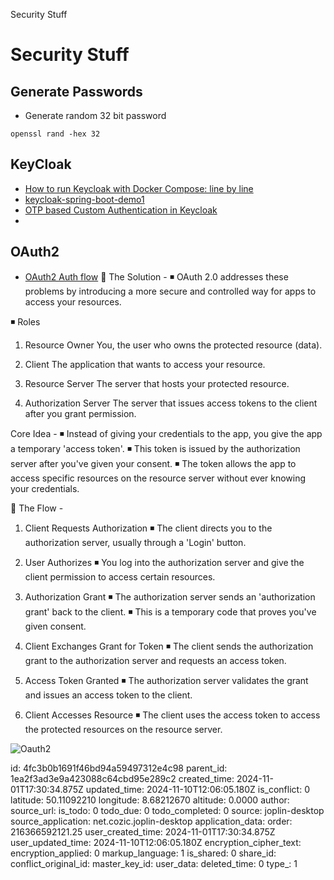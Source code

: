 Security Stuff

# Security Stuff

## Generate Passwords
* Generate random 32 bit password
```
openssl rand -hex 32
```
## KeyCloak
* [How to run Keycloak with Docker Compose: line by line](https://medium.com/@fingervinicius/easy-running-keycloak-with-docker-compose-b0d7a4ee2358)
* [keycloak-spring-boot-demo1](https://github.com/vinosubi/keycloak-spring-boot-demo1)
* [OTP based Custom Authentication in Keycloak](https://thyanmol.medium.com/otp-based-custom-authentication-in-keycloak-4eb06d403fdb)
* 
## OAuth2
* [OAuth2 Auth flow](https://www.linkedin.com/posts/curiouslearner_softwaredevelopment-activity-7257926830966329344-KKJf?utm_source=share&utm_medium=member_desktop)
  📌 The Solution -
◾ OAuth 2.0 addresses these problems by introducing a more secure and controlled way for apps to access your resources.

◾ Roles
1. Resource Owner
You, the user who owns the protected resource (data).

2. Client
The application that wants to access your resource.

3. Resource Server
The server that hosts your protected resource.

4. Authorization Server
The server that issues access tokens to the client after you grant permission.

Core Idea -
◾ Instead of giving your credentials to the app, you give the app a temporary 'access token'.
◾ This token is issued by the authorization server after you've given your consent.
◾ The token allows the app to access specific resources on the resource server without ever knowing your credentials.

📌 The Flow -
1. Client Requests Authorization
◾ The client directs you to the authorization server, usually through a 'Login' button.

2. User Authorizes
◾ You log into the authorization server and give the client permission to access certain resources.

3. Authorization Grant
◾ The authorization server sends an 'authorization grant' back to the client.
◾ This is a temporary code that proves you've given consent.

4. Client Exchanges Grant for Token
◾ The client sends the authorization grant to the authorization server and requests an access token.

5. Access Token Granted
◾ The authorization server validates the grant and issues an access token to the client.

6. Client Accesses Resource
◾ The client uses the access token to access the protected resources on the resource server.

![Oauth2](https://media.licdn.com/dms/image/v2/D4D22AQH7nYcxdVrIog/feedshare-shrink_2048_1536/feedshare-shrink_2048_1536/0/1730410522974?e=1733356800&v=beta&t=MieTsqBzRAD6LSI5DBzVVAjfa9w9XL5P_c6pW5wH648)

id: 4fc3b0b1691f46bd94a59497312e4c98
parent_id: 1ea2f3ad3e9a423088c64cbd95e289c2
created_time: 2024-11-01T17:30:34.875Z
updated_time: 2024-11-10T12:06:05.180Z
is_conflict: 0
latitude: 50.11092210
longitude: 8.68212670
altitude: 0.0000
author: 
source_url: 
is_todo: 0
todo_due: 0
todo_completed: 0
source: joplin-desktop
source_application: net.cozic.joplin-desktop
application_data: 
order: 216366592121.25
user_created_time: 2024-11-01T17:30:34.875Z
user_updated_time: 2024-11-10T12:06:05.180Z
encryption_cipher_text: 
encryption_applied: 0
markup_language: 1
is_shared: 0
share_id: 
conflict_original_id: 
master_key_id: 
user_data: 
deleted_time: 0
type_: 1